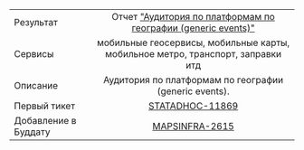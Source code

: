| | |
|:------------- |:-------------:|
| Результат | Отчет ["Аудитория по платформам по географии (generic events)"](https://stat.yandex-team.ru/Multiproject/ClickhouseImports/AudienceByPlatformByGeographyGenericEvents) |
| Сервисы | мобильные геосервисы, мобильные карты, мобильное метро, транспорт, заправки итд |
| Описание | Аудитория по платформам по географии (generic events). |
| Первый тикет | [STATADHOC-11869](https://st.yandex-team.ru/STATADHOC-11869) |
| Добавление в Буддату | [MAPSINFRA-2615](https://st.yandex-team.ru/MAPSINFRA-2615)
